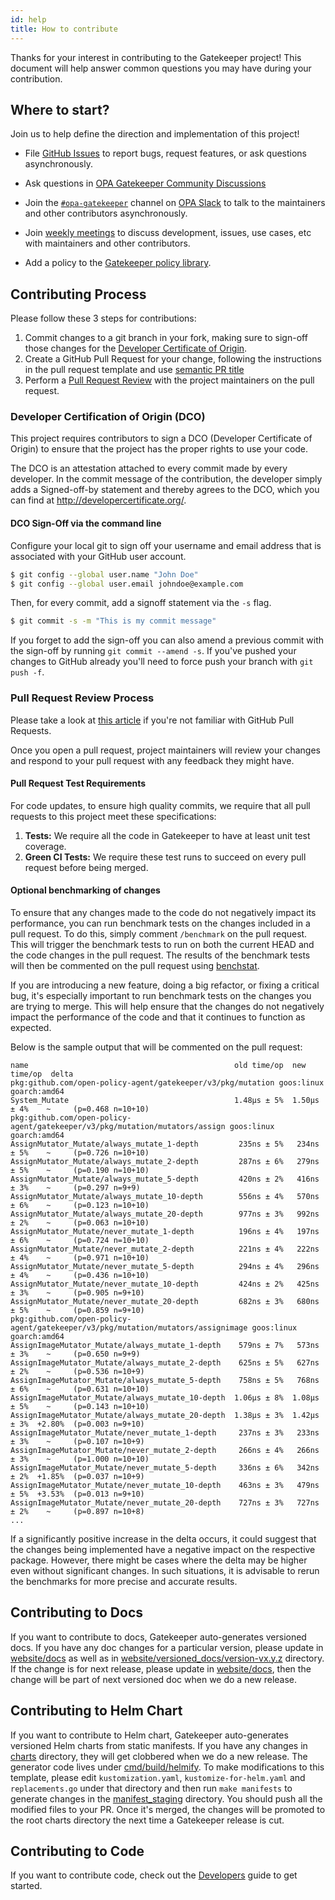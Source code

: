 ```yaml
---
id: help
title: How to contribute
---
```

Thanks for your interest in contributing to the Gatekeeper project! This document will help answer common questions you may have during your contribution.

## Where to start?
Join us to help define the direction and implementation of this project!

- File [GitHub Issues](https://github.com/open-policy-agent/gatekeeper/issues)
  to report bugs, request features, or ask questions asynchronously.

- Ask questions in [OPA Gatekeeper Community Discussions](https://github.com/open-policy-agent/community/discussions/categories/gatekeeper)
  
- Join the [`#opa-gatekeeper`](https://openpolicyagent.slack.com/messages/CDTN970AX)
  channel on [OPA Slack](https://slack.openpolicyagent.org/) to talk to the maintainers and other contributors asynchronously.

- Join [weekly meetings](https://docs.google.com/document/d/1A1-Q-1OMw3QODs1wT6eqfLTagcGmgzAJAjJihiO3T48/edit) to discuss development, issues, use cases, etc with maintainers and other contributors.

- Add a policy to the [Gatekeeper policy library](https://www.github.com/open-policy-agent/gatekeeper-library).

## Contributing Process

Please follow these 3 steps for contributions:

1. Commit changes to a git branch in your fork, making sure to sign-off those changes for the [Developer Certificate of Origin](#developer-certification-of-origin-dco).
1. Create a GitHub Pull Request for your change, following the instructions in the pull request template and use [semantic PR title](https://github.com/zeke/semantic-pull-requests)
1. Perform a [Pull Request Review](#pull-request-review-process) with the project maintainers on the pull request.

### Developer Certification of Origin (DCO)

This project requires contributors to sign a DCO (Developer Certificate of Origin) to ensure that the project has the proper rights to use your code. 

The DCO is an attestation attached to every commit made by every developer. In the commit message of the contribution, the developer simply adds a Signed-off-by statement and thereby agrees to the DCO, which you can find at <http://developercertificate.org/>.

#### DCO Sign-Off via the command line

Configure your local git to sign off your username and email address that is associated with your GitHub user account.

```sh
$ git config --global user.name "John Doe" 
$ git config --global user.email johndoe@example.com 
```

Then, for every commit, add a signoff statement via the `-s` flag. 

```sh
$ git commit -s -m "This is my commit message"
```

If you forget to add the sign-off you can also amend a previous commit with the sign-off by running `git commit --amend -s`. If you've pushed your changes to GitHub already you'll need to force push your branch with `git push -f`.

### Pull Request Review Process

Please take a look at [this article](https://help.github.com/articles/about-pull-requests/) if you're not familiar with GitHub Pull Requests.

Once you open a pull request, project maintainers will review your changes and respond to your pull request with any feedback they might have.

#### Pull Request Test Requirements

For code updates, to ensure high quality commits, we require that all pull requests to this project meet these specifications:

1. **Tests:** We require all the code in Gatekeeper to have at least unit test coverage.
2. **Green CI Tests:** We require these test runs to succeed on every pull request before being merged.

#### Optional benchmarking of changes

To ensure that any changes made to the code do not negatively impact its performance, you can run benchmark tests on the changes included in a pull request. To do this, simply comment `/benchmark` on the pull request. This will trigger the benchmark tests to run on both the current HEAD and the code changes in the pull request. The results of the benchmark tests will then be commented on the pull request using [benchstat](https://pkg.go.dev/golang.org/x/perf/cmd/benchstat).

If you are introducing a new feature, doing a big refactor, or fixing a critical bug, it's especially important to run benchmark tests on the changes you are trying to merge. This will help ensure that the changes do not negatively impact the performance of the code and that it continues to function as expected.

Below is the sample output that will be commented on the pull request:

```
name                                              old time/op  new time/op  delta
pkg:github.com/open-policy-agent/gatekeeper/v3/pkg/mutation goos:linux goarch:amd64
System_Mutate                                     1.48µs ± 5%  1.50µs ± 4%    ~     (p=0.468 n=10+10)
pkg:github.com/open-policy-agent/gatekeeper/v3/pkg/mutation/mutators/assign goos:linux goarch:amd64
AssignMutator_Mutate/always_mutate_1-depth         235ns ± 5%   234ns ± 5%    ~     (p=0.726 n=10+10)
AssignMutator_Mutate/always_mutate_2-depth         287ns ± 6%   279ns ± 5%    ~     (p=0.190 n=10+10)
AssignMutator_Mutate/always_mutate_5-depth         420ns ± 2%   416ns ± 3%    ~     (p=0.297 n=9+9)
AssignMutator_Mutate/always_mutate_10-depth        556ns ± 4%   570ns ± 6%    ~     (p=0.123 n=10+10)
AssignMutator_Mutate/always_mutate_20-depth        977ns ± 3%   992ns ± 2%    ~     (p=0.063 n=10+10)
AssignMutator_Mutate/never_mutate_1-depth          196ns ± 4%   197ns ± 6%    ~     (p=0.724 n=10+10)
AssignMutator_Mutate/never_mutate_2-depth          221ns ± 4%   222ns ± 4%    ~     (p=0.971 n=10+10)
AssignMutator_Mutate/never_mutate_5-depth          294ns ± 4%   296ns ± 4%    ~     (p=0.436 n=10+10)
AssignMutator_Mutate/never_mutate_10-depth         424ns ± 2%   425ns ± 3%    ~     (p=0.905 n=9+10)
AssignMutator_Mutate/never_mutate_20-depth         682ns ± 3%   680ns ± 5%    ~     (p=0.859 n=9+10)
pkg:github.com/open-policy-agent/gatekeeper/v3/pkg/mutation/mutators/assignimage goos:linux goarch:amd64
AssignImageMutator_Mutate/always_mutate_1-depth    579ns ± 7%   573ns ± 3%    ~     (p=0.650 n=9+9)
AssignImageMutator_Mutate/always_mutate_2-depth    625ns ± 5%   627ns ± 2%    ~     (p=0.536 n=10+9)
AssignImageMutator_Mutate/always_mutate_5-depth    758ns ± 5%   768ns ± 6%    ~     (p=0.631 n=10+10)
AssignImageMutator_Mutate/always_mutate_10-depth  1.06µs ± 8%  1.08µs ± 5%    ~     (p=0.143 n=10+10)
AssignImageMutator_Mutate/always_mutate_20-depth  1.38µs ± 3%  1.42µs ± 3%  +2.80%  (p=0.003 n=9+10)
AssignImageMutator_Mutate/never_mutate_1-depth     237ns ± 3%   233ns ± 3%    ~     (p=0.107 n=10+9)
AssignImageMutator_Mutate/never_mutate_2-depth     266ns ± 4%   266ns ± 3%    ~     (p=1.000 n=10+10)
AssignImageMutator_Mutate/never_mutate_5-depth     336ns ± 6%   342ns ± 2%  +1.85%  (p=0.037 n=10+9)
AssignImageMutator_Mutate/never_mutate_10-depth    463ns ± 3%   479ns ± 5%  +3.53%  (p=0.013 n=9+10)
AssignImageMutator_Mutate/never_mutate_20-depth    727ns ± 3%   727ns ± 2%    ~     (p=0.897 n=10+8)
...
```

If a significantly positive increase in the delta occurs, it could suggest that the changes being implemented have a negative impact on the respective package. However, there might be cases where the delta may be higher even without significant changes. In such situations, it is advisable to rerun the benchmarks for more precise and accurate results.

## Contributing to Docs

If you want to contribute to docs, Gatekeeper auto-generates versioned docs. If you have any doc changes for a particular version, please update in [website/docs](https://github.com/open-policy-agent/gatekeeper/tree/master/website/docs) as well as in [website/versioned_docs/version-vx.y.z](https://github.com/open-policy-agent/gatekeeper/tree/master/website/versioned_docs) directory. If the change is for next release, please update in [website/docs](https://github.com/open-policy-agent/gatekeeper/tree/master/website/docs), then the change will be part of next versioned doc when we do a new release.

## Contributing to Helm Chart

If you want to contribute to Helm chart, Gatekeeper auto-generates versioned Helm charts from static manifests. If you have any changes in [charts](https://github.com/open-policy-agent/gatekeeper/tree/master/charts) directory, they will get clobbered when we do a new release. The generator code lives under [cmd/build/helmify](https://github.com/open-policy-agent/gatekeeper/tree/master/cmd/build/helmify). To make modifications to this template, please edit `kustomization.yaml`, `kustomize-for-helm.yaml` and `replacements.go` under that directory and then run `make manifests` to generate changes in the [manifest_staging](https://github.com/open-policy-agent/gatekeeper/tree/master/manifest_staging) directory. You should push all the modified files to your PR. Once it's merged, the changes will be promoted to the root charts directory the next time a Gatekeeper release is cut.

## Contributing to Code

If you want to contribute code, check out the [Developers](developers.md) guide to get started.